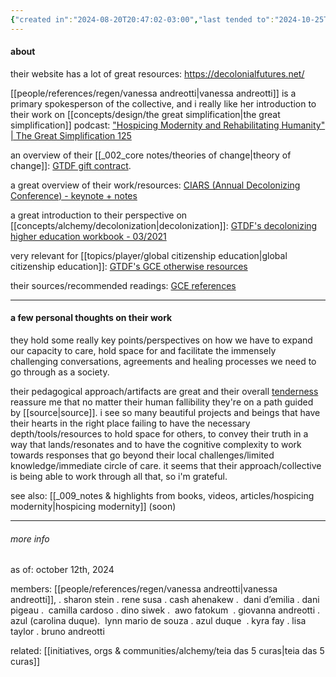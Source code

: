 ```yaml
---
{"created in":"2024-08-20T20:47:02-03:00","last tended to":"2024-10-25T14:59:01-03:00","aliases":["GTDF","gtdf","gtdf collective","GTDF collective","gestuiing towards decolonial futures collective"],"tags":["collective","indigenous","alchemy","host","metacrisis","brazilian","regen","decolonization","🌱"],"relevancescore":96,"notestage":["🌱"],"dg-publish":true,"created":"2024-08-20T20:47:02.331-03:00","updated":"2024-12-26T17:30:33.754-03:00","permalink":"/initiatives-orgs-and-communities/regen/gesturing-towards-decolonial-futures/","dgPassFrontmatter":true}
---
```


#### about

their website has a lot of great resources: https://decolonialfutures.net/

[[people/references/regen/vanessa andreotti\|vanessa andreotti]] is a primary spokesperson of the collective, and i really like her introduction to their work on [[concepts/design/the great simplification\|the great simplification]] podcast: ["Hospicing Modernity and Rehabilitating Humanity" | The Great Simplification 125](https://www.youtube.com/watch?v=h5kQ7_IZ8YI)

an overview of their [[_002_core notes/theories of change\|theory of change]]: [GTDF gift contract](https://decolonialfutures.net/2021/02/15/gift-contract/).

a great overview of their work/resources: [CIARS (Annual Decolonizing Conference) - keynote + notes](https://decolonialfutures.net/ciars/)

a great introduction to their perspective on [[concepts/alchemy/decolonization\|decolonization]]: [GTDF's decolonizing higher education workbook - 03/2021](https://decolonialfutures.net/stamina-for-decolonizing-higher-education/)

very relevant for [[topics/player/global citizenship education\|global citizenship education]]: [GTDF's GCE otherwise resources](https://decolonialfutures.net/gce/)

their sources/recommended readings: [GCE references](https://decolonialfutures.net/gce-references/)

---
#### a few personal thoughts on their work

they hold some really key points/perspectives on how we have to expand our capacity to care, hold space for and facilitate the immensely challenging conversations, agreements and healing processes we need to go through as a society.

their pedagogical approach/artifacts are great and their overall [tenderness](https://decolonialfutures.net/radicaltenderness/) reassure me that no matter their human fallibility they're on a path guided by [[source\|source]]. i see so many beautiful projects and beings that have their hearts in the right place failing to have the necessary depth/tools/resources to hold space for others, to convey their truth in a way that lands/resonates and to have the cognitive complexity to work towards responses that go beyond their local challenges/limited knowledge/immediate circle of care. it seems that their approach/collective is being able to work through all that, so i'm grateful.

see also: [[_009_notes & highlights from books, videos, articles/hospicing modernity\|hospicing modernity]] (soon)

---
###### more info

as of: october 12th, 2024

members: [[people/references/regen/vanessa andreotti\|vanessa andreotti]], . sharon stein . rene susa . cash ahenakew .  dani d’emilia . dani pigeau .  camilla cardoso . dino siwek .  awo fatokum  . giovanna andreotti . azul (carolina duque).  lynn mario de souza . azul duque  . kyra fay . lisa taylor . bruno andreotti

related: [[initiatives, orgs & communities/alchemy/teia das 5 curas\|teia das 5 curas]]